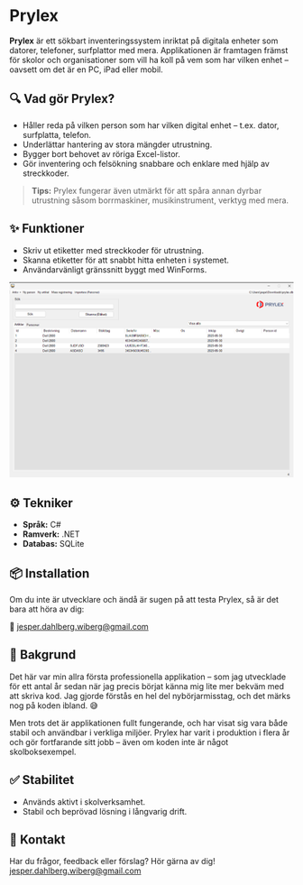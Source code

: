 # Prylex

**Prylex** är ett sökbart inventeringssystem inriktat på digitala enheter som datorer, telefoner, surfplattor med mera. Applikationen är framtagen främst för skolor och organisationer som vill ha koll på vem som har vilken enhet – oavsett om det är en PC, iPad eller mobil.

## 🔍 Vad gör Prylex?

- Håller reda på vilken person som har vilken digital enhet – t.ex. dator, surfplatta, telefon.
- Underlättar hantering av stora mängder utrustning.
- Bygger bort behovet av röriga Excel-listor.
- Gör inventering och felsökning snabbare och enklare med hjälp av streckkoder.

> **Tips:** Prylex fungerar även utmärkt för att spåra annan dyrbar utrustning såsom borrmaskiner, musikinstrument, verktyg med mera.

## ✨ Funktioner

- Skriv ut etiketter med streckkoder för utrustning.
- Skanna etiketter för att snabbt hitta enheten i systemet.
- Användarvänligt gränssnitt byggt med WinForms.

![Förhandvisning](https://github.com/wiberg8/Prylex/raw/master/prylexexempel.png)

## ⚙️ Tekniker

- **Språk:** C#  
- **Ramverk:** .NET  
- **Databas:** SQLite

## 📦 Installation

Om du inte är utvecklare och ändå är sugen på att testa Prylex, så är det bara att höra av dig:

📧 [jesper.dahlberg.wiberg@gmail.com](mailto:jesper.dahlberg.wiberg@gmail.com)

## 🧾 Bakgrund

Det här var min allra första professionella applikation – som jag utvecklade för ett antal år sedan när jag precis börjat känna mig lite mer bekväm med att skriva kod. Jag gjorde förstås en hel del nybörjarmisstag, och det märks nog på koden ibland. 😅

Men trots det är applikationen fullt fungerande, och har visat sig vara både stabil och användbar i verkliga miljöer. Prylex har varit i produktion i flera år och gör fortfarande sitt jobb – även om koden inte är något skolboksexempel.

## ✅ Stabilitet

- Används aktivt i skolverksamhet.
- Stabil och beprövad lösning i långvarig drift.

## 📧 Kontakt

Har du frågor, feedback eller förslag? Hör gärna av dig!  
[jesper.dahlberg.wiberg@gmail.com](mailto:jesper.dahlberg.wiberg@gmail.com)


